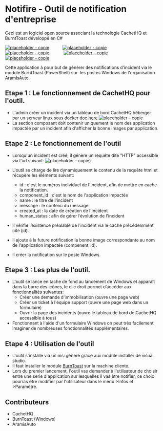 # Notifire - Outil de notification d'entreprise

Ceci est un logiciel open source associant la technologie CachetHQ et BurntToast développé en C#

[![placeholder - copie](https://user-images.githubusercontent.com/39912632/51183365-46689000-18d1-11e9-87cb-83a809c152c3.png)](https://github.com/jerkhouri/Notifire)
           [![placeholder - copie](https://user-images.githubusercontent.com/39912632/51183369-49638080-18d1-11e9-8cb1-614c7fac6050.png)](https://cachethq.io/)
           [![placeholder - copie](https://user-images.githubusercontent.com/39912632/51183373-4bc5da80-18d1-11e9-9430-833b52adebd0.png)](https://github.com/Windos/BurntToast)           
[![placeholder - copie](https://user-images.githubusercontent.com/39912632/51183506-b2e38f00-18d1-11e9-9217-9419c3faff0f.png)](https://docs.microsoft.com/fr-fr/dotnet/csharp/programming-guide/)           
[![placeholder - copie](https://user-images.githubusercontent.com/39912632/51183386-508a8e80-18d1-11e9-9a7d-31199ece72e0.png)](https://www.aramisauto.com/)

Cette application à pour but de générer des notifications d'incident via le module BurntToast (PowerShell) sur  les postes Windows de l'organisation AramisAuto.

## Etape 1 : Le fonctionnement de CachetHQ pour l'outil.
* L'admin créer un incident via un tableau de bord CachetHQ héberger par un serveur linux sous docker [doc here](https://docs.cachethq.io/docs/get-started-with-docker)
![placeholder - copie](https://user-images.githubusercontent.com/39912632/51183388-52545200-18d1-11e9-88ce-38688a01144d.png)
* La section composant doit contenir uniquement le nom des application impactée par un incident afin d'afficher la bonne images par application.

## Etape 2 : Le fonctionnement de l'outil
* Lorsqu'un incident est créé, il génère un requête dite "HTTP" accessible via l'url suivant: 
![placeholder - copie](https://user-images.githubusercontent.com/39912632/54598057-00968800-4a38-11e9-86d0-826364afb537.png))
* L'outil se charge de lire dynamiquement le contenu de la requête html et récupère les éléments suivant:
  + id : c'est le numéros individuel de l'incident, afin de mettre en cache la notification.
  + component_id : c'est le nom de l'application impactée
  + name : le titre de l'incident
  + message : le contenu du message
  + created_at : la date de création de l'incident
  + human_status : afin de gérer l’évolution de l'incident
  
* Il vérifie l’existence préalable de l'incident via le cache précédemment cité (id).
* Il ajoute à la future notification la bonne image correspondante au nom de l'application impactée (compenent_id).
* Il créer la notification sur le poste Windows.


## Etape 3 : Les plus de l'outil. 
* L'outil se lance en tache de fond au lancement de Windows et apparaît dans la barre des icônes, le clic droit permet d’accéder aux fonctionnalités suivantes:
  + Créer une demande d'immobilisation (ouvre une page web)
  + Créer un ticket à l'équipe support (ouvre une page web dans un formulaire)
  + Ouvrir la page des incidents (ouvre le tableau de bord de CachetHQ accessible à tous)
 * Fonctionnant à l'aide d'un formulaire Windows on peut très facilement imaginer de nombreuses fonctionnalités supplémentaires.
 
 ## Etape 4 : Utilisation de l'outil
 * L'outil s'installe via un msi géneré grace aux module installer de visual studio.
 * Il faut installer le module [BurnToast](https://github.com/Windos/BurntToast) sur la machine cliente.
 * Lors du premier lancement, l'outil vas demander à l'utilisateur de choisir entre une serie d'application sur lesquelles il vas être notifier, ce choix pourras être modifier par l'utilisateur dans le menu >Infos et >Paramètre.
 
## Contributeurs
+ CachetHQ
+ BurnToast (Windows)
+ AramisAuto
